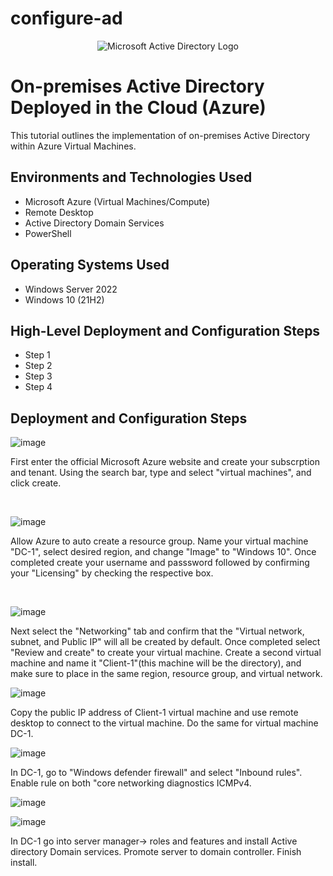 # configure-ad
<p align="center">
<img src="https://i.imgur.com/pU5A58S.png" alt="Microsoft Active Directory Logo"/>
</p>

<h1>On-premises Active Directory Deployed in the Cloud (Azure)</h1>
This tutorial outlines the implementation of on-premises Active Directory within Azure Virtual Machines.<br />

<h2>Environments and Technologies Used</h2>

- Microsoft Azure (Virtual Machines/Compute)
- Remote Desktop
- Active Directory Domain Services
- PowerShell

<h2>Operating Systems Used </h2>

- Windows Server 2022
- Windows 10 (21H2)

<h2>High-Level Deployment and Configuration Steps</h2>

- Step 1
- Step 2
- Step 3
- Step 4

<h2>Deployment and Configuration Steps</h2>

![image](https://github.com/Chrismcclendon0/osticket-prereqs/assets/144953146/f8d2ca82-0297-4bfb-883a-e33322df86e3)

</p>
<p>
First enter the official Microsoft Azure website and create your subscrption and tenant. Using the search bar, type and select "virtual machines", and click create. </p>
<br />

![image](https://github.com/Chrismcclendon0/osticket-prereqs/assets/144953146/ae086b52-5eba-4c8c-a8c3-650289d97519)


</p>
<p>
Allow Azure to auto create a resource group. Name your virtual machine "DC-1", select desired region, and change "Image" to "Windows 10". Once completed create your username and passsword followed by confirming your "Licensing" by checking the respective box. 

</p>
<br />


![image](https://github.com/Chrismcclendon0/osticket-prereqs/assets/144953146/f09c04be-5c99-41b5-870d-41677ffa73a6)

</p>
<p>
Next select the "Networking" tab and confirm that the "Virtual network, subnet, and Public IP" will all be created by default. Once completed select "Review and create" to create your virtual machine. Create a second virtual machine and name it "Client-1"(this machine will be the directory), and make sure to place in the same region, resource group, and virtual network.


![image](https://github.com/Chrismcclendon0/configure-ad/assets/144953146/92856c2b-4ae7-4dea-b864-b329a233af52)

Copy the public IP address of Client-1 virtual machine and use remote desktop to connect to the virtual machine. Do the same for virtual machine DC-1.
<p>

![image](https://github.com/Chrismcclendon0/configure-ad/assets/144953146/851cf49e-ac14-4d70-af16-ffb49efd43b6)

In DC-1, go to "Windows defender firewall" and select "Inbound rules". Enable rule on both "core networking diagnostics ICMPv4.

![image](https://github.com/Chrismcclendon0/configure-ad/assets/144953146/989dd8f9-bb7a-4f79-9976-a9f93f8c309f)

![image](https://github.com/Chrismcclendon0/configure-ad/assets/144953146/df66815f-40d9-4385-b928-7e2ce49115e9)


In DC-1 go into server manager-> roles and features and install Active directory Domain services. Promote server to domain controller. Finish install.





